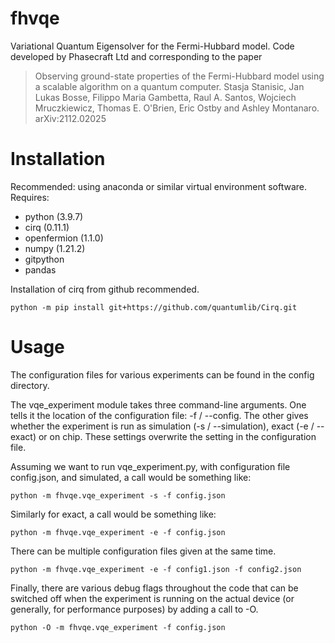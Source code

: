 # fhvqe
Variational Quantum Eigensolver for the Fermi-Hubbard model. Code developed by Phasecraft Ltd and corresponding to the paper

>Observing ground-state properties of the Fermi-Hubbard model using a scalable algorithm on a quantum computer.
>Stasja Stanisic, Jan Lukas Bosse, Filippo Maria Gambetta, Raul A. Santos, Wojciech Mruczkiewicz, Thomas E. O'Brien, Eric Ostby and Ashley Montanaro.
>arXiv:2112.02025


# Installation

Recommended: using anaconda or similar virtual environment software.
Requires:
- python (3.9.7)
- cirq (0.11.1)
- openfermion (1.1.0)
- numpy (1.21.2)
- gitpython
- pandas

Installation of cirq from github recommended.
```
python -m pip install git+https://github.com/quantumlib/Cirq.git
```

# Usage

The configuration files for various experiments can be found in the config directory.

The vqe_experiment module takes three command-line arguments. One tells it the location of the configuration file: -f / --config. The other gives whether the experiment is run as simulation (-s / --simulation), exact (-e / --exact) or on chip. These settings overwrite the setting in the configuration file.


Assuming we want to run vqe_experiment.py, with configuration file config.json, and simulated, a call would be something like:

```
python -m fhvqe.vqe_experiment -s -f config.json
```

Similarly for exact, a call would be something like:

```
python -m fhvqe.vqe_experiment -e -f config.json
```

There can be multiple configuration files given at the same time.

```
python -m fhvqe.vqe_experiment -e -f config1.json -f config2.json
```

Finally, there are various debug flags throughout the code that can be switched off when the experiment is running on the actual device (or generally, for performance purposes) by adding a call to -O.


```
python -O -m fhvqe.vqe_experiment -f config.json
```

